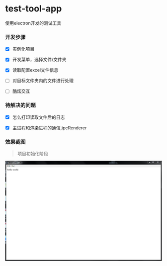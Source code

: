 # test-tool-app
使用electron开发的测试工具


### 开发步骤

- [x] 实例化项目
- [x] 开发菜单，选择文件/文件夹
- [x] 读取配置excel文件信息
- [ ] 对目标文件夹内的文件进行处理
- [ ] 酷炫交互




### 待解决的问题

- [x] 怎么打印读取文件后的日志
- [x] 主进程和渲染进程的通信,ipcRenderer




### 效果截图

> 项目初始化阶段

![avatar](/screen/screen01.png)



